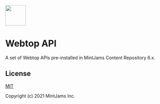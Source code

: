 <img src="https://www.mintjams.jp/img/cr.svg" alt ="" width="64">

# Webtop API
A set of Webtop APIs pre-installed in MintJams Content Repository 6.x.

## License

[MIT](https://opensource.org/licenses/MIT)

Copyright (c) 2021 MintJams Inc.
